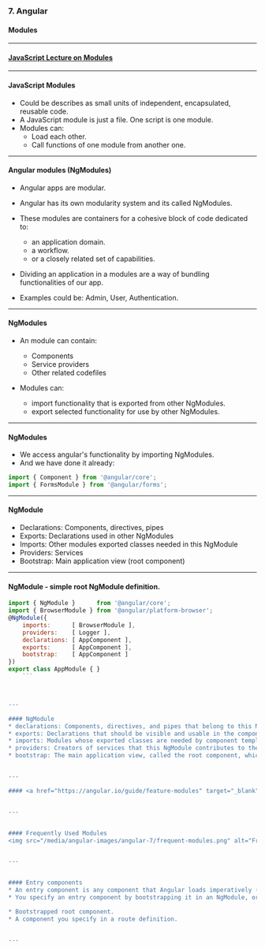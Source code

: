 ### 7. Angular</h3>
#### Modules</h5>


---

#### <a href="/public/lectures/javascript/javascript-22-prototypesModules.html" target="_blank">JavaScript Lecture on Modules</a>


---


#### JavaScript Modules

* Could be describes as small units of independent, encapsulated, reusable code.
* A JavaScript module is just a file. One script is one module.
* Modules can:
  * Load each other.
  * Call functions of one module from another one.


---

#### Angular modules (NgModules)

* Angular apps are modular.
* Angular has its own modularity system and its called NgModules.
* These modules are containers for a cohesive block of code dedicated to:
  * an application domain.
  * a workflow.
  * or a closely related set of capabilities.
	
* Dividing an application in a modules are a way of bundling functionalities of our app.
* Examples could be: Admin, User, Authentication.


---

#### NgModules

* An module can contain:
  * Components
  * Service providers
  * Other related codefiles
	
* Modules can:
  * import functionality that is exported from other NgModules.
  * export selected functionality for use by other NgModules.


---

#### NgModules

* We access angular's functionality by importing NgModules.
* And we have done it already:

```JavaScript
import { Component } from '@angular/core';
import { FormsModule } from '@angular/forms';
```


---

#### NgModule

* Declarations: Components, directives, pipes
* Exports: Declarations used in other NgModules
* Imports: Other modules exported classes needed in this NgModule
* Providers: Services
* Bootstrap: Main application view (root component)


---
				
####  NgModule - simple root NgModule definition.

```JavaScript
import { NgModule }      from '@angular/core';
import { BrowserModule } from '@angular/platform-browser';
@NgModule({
	imports:      [ BrowserModule ],
	providers:    [ Logger ],
	declarations: [ AppComponent ],
	exports:      [ AppComponent ],
	bootstrap:    [ AppComponent ]
})
export class AppModule { }
	```



---

#### NgModule
* declarations: Components, directives, and pipes that belong to this NgModule.
* exports: Declarations that should be visible and usable in the component templates of other NgModules.
* imports: Modules whose exported classes are needed by component templates declared in this NgModule.
* providers: Creators of services that this NgModule contributes to the global collection of services; they become accessible in all parts of the app.
* bootstrap: The main application view, called the root component, which hosts all other app views. (Only the root NgModule should set the bootstrap property).


---

#### <a href="https://angular.io/guide/feature-modules" target="_blank">Feature modules vs Root modules</a>


---


#### Frequently Used Modules
<img src="/media/angular-images/angular-7/frequent-modules.png" alt="Frequently Used Modules">


---


#### Entry components
* An entry component is any component that Angular loads imperatively (not by referencing it in the template)
* You specify an entry component by bootstrapping it in an NgModule, or including it in a routing definition.

* Bootstrapped root component.
* A component you specify in a route definition.


---

